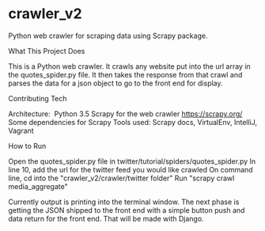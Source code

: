 # crawler_v2
Python web crawler for scraping data using Scrapy package.

What This Project Does 

This is a Python web crawler. It crawls any website put into the url array in the quotes_spider.py file. It then takes the response from that crawl and parses the data for a json object to go to the front end for display. 

Contributing Tech  

Architecture:  Python 3.5
Scrapy for the web crawler https://scrapy.org/
Some dependencies for Scrapy
Tools used: Scrapy docs, VirtualEnv, IntelliJ, Vagrant

How to Run

Open the quotes_spider.py file in twitter/tutorial/spiders/quotes_spider.py
In line 10,  add the url for the twitter feed you would like crawled
On command line, cd into the "crawler_v2/crawler/twitter folder"
Run "scrapy crawl media_aggregate"

Currently output is printing into the terminal window. The next phase is getting the JSON shipped to the front end with a simple button push and data return for the front end. That will be made with Django.
